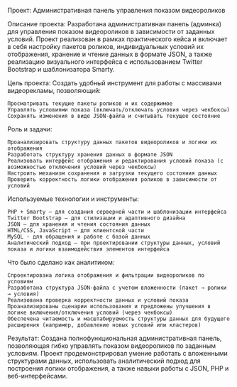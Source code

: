 Проект: Административная панель управления показом видеороликов

Описание проекта:
Разработана административная панель (админка) для управления показом видеороликов в зависимости от заданных условий. Проект реализован в рамках практического кейса и включает в себя настройку пакетов роликов, индивидуальных условий их отображения, хранение и чтение данных в формате JSON, а также реализацию визуального интерфейса с использованием Twitter Bootstrap и шаблонизатора Smarty.

Цель проекта:
Создать удобный инструмент для работы с массивами видеорекламы, позволяющий:

    Просматривать текущие пакеты роликов и их содержимое
    Управлять условиями показа (включать/отключать условия через чекбоксы)
    Сохранять изменения в виде JSON-файла и считывать текущее состояние

Роль и задачи:

    Проанализировать структуру данных пакетов видеороликов и логики их отображения
    Разработать структуру хранения данных в формате JSON
    Реализовать интерфейс отображения и редактирования условий показа (с возможностью отключения условий через чекбоксы)
    Настроить механизм сохранения и загрузки текущего состояния данных
    Проверить корректность логики отображения роликов в зависимости от условий

Используемые технологии и инструменты:

    PHP + Smarty — для создания серверной части и шаблонизации интерфейса
    Twitter Bootstrap — для стилизации и адаптивного дизайна
    JSON — для хранения и чтения состояния данных
    HTML/CSS, JavaScript — для клиентской части
    MySQL - для обращения и работе с базой данных
    Аналитический подход — при проектировании структуры данных, условий показа и логики взаимодействия элементов интерфейса

Что было сделано как аналитиком:

    Спроектирована логика отображения и фильтрации видеороликов по условиям
    Разработана структура JSON-файла с учетом вложенности (пакет → ролики → условия)
    Реализована проверка корректности данных и условий показа
    Проанализированы сценарии использования и предложены улучшения в логике включения/отключения условий (через чекбоксы)
    Обеспечена читаемость и масштабируемость структуры данных для будущего расширения (например, добавление новых условий или кластеров)

Результат:
Создана полнофункциональная административная панель, позволяющая гибко управлять показом видеороликов по заданным условиям. Проект продемонстрировал умение работать с вложенными структурами данных, использовать аналитический подход для построения логики отображения, а также навыки работы с JSON, PHP и веб-интерфейсами.
